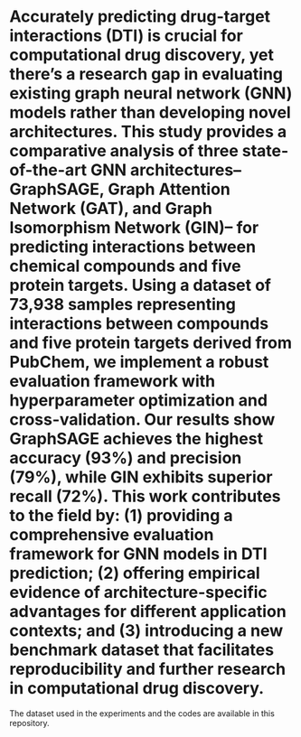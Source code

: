 # Accurately predicting drug-target interactions (DTI) is crucial for computational drug discovery, yet there’s a research gap in evaluating existing graph neural network (GNN) models rather than developing novel architectures. This study provides a comparative analysis of three state-of-the-art GNN architectures– GraphSAGE, Graph Attention Network (GAT), and Graph Isomorphism Network (GIN)– for predicting interactions between chemical compounds and five protein targets. Using a dataset of 73,938 samples representing interactions between compounds and five protein targets derived from PubChem, we implement a robust evaluation framework with hyperparameter optimization and cross-validation. Our results show GraphSAGE achieves the highest accuracy (93%) and precision (79%), while GIN exhibits superior recall (72%). This work contributes to the field by: (1) providing a comprehensive evaluation framework for GNN models in DTI prediction; (2) offering empirical evidence of architecture-specific advantages for different application contexts; and (3) introducing a new benchmark dataset that facilitates reproducibility and further research in computational drug discovery.

The dataset used in the experiments and the codes are available in this repository.
